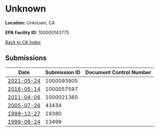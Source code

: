 # Unknown

**Location:** Unknown, CA

**EPA Facility ID:** 100000143775

[Back to CA Index](../../index.md)

## Submissions

| Date | Submission ID | Document Control Number |
|------|--------------|-------------------------|
| [2021-05-24](submissions/1000093905.md) | 1000093905 |  |
| [2016-05-14](submissions/1000057597.md) | 1000057597 |  |
| [2011-04-06](submissions/1000021360.md) | 1000021360 |  |
| [2005-07-26](submissions/43434.md) | 43434 |  |
| [1999-12-27](submissions/19380.md) | 19380 |  |
| [1999-06-24](submissions/13499.md) | 13499 |  |
